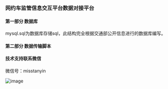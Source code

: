 ### 网约车监管信息交互平台数据对接平台

#### 第一部分 数据库
mysql.sql为数据库存储sql，此结构完全根据交通部公开信息进行的数据库编写。

#### 第二部分 数据传输脚本


#### 技术支持联系微信

微信号：misstanyin

![image](https://bj.bcebos.com/v1/dachefile/webimages/wximg.jpg)